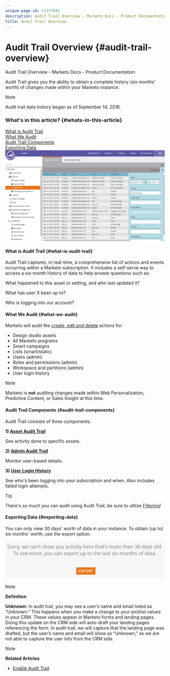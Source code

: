 ```yaml
---
unique-page-id: 11377945
description: Audit Trail Overview - Marketo Docs - Product Documentation
title: Audit Trail Overview
---
```


# Audit Trail Overview {#audit-trail-overview}

Audit Trail Overview - Marketo Docs - Product Documentation

Audit Trail gives you the ability to obtain a complete history (six months' worth) of changes made within your Marketo instance.

>[!NOTE]
>
>Audit trail data history began as of September 14, 2016.

### What's in this article? {#whats-in-this-article}

[What is Audit Trail](#what-is-audit-trail)  
[What We Audit](#what-we-audit)  
[Audit Trail Components](#audit-trail-components)  
[Exporting Data](#exporting-data)  
![](assets/one.png)

#### What is Audit Trail {#what-is-audit-trail}

Audit Trail captures, in real-time, a comprehensive list of actions and events occurring within a Marketo subscription. It includes a self-serve way to access a six-month history of data to help answer questions such as:

What happened to this asset or setting, and who last updated it?

What has user X been up to?

Who is logging into our account?

#### What We Audit {#what-we-audit}

Marketo will audit the [create, edit and delete](http://docs.marketo.com/display/DOCS/Change+Details+in+Audit+Trail) actions for:

* Design studio assets
* All Marketo programs
* Smart campaigns
* Lists (smart/static)
* Users (admin)
* Roles and permissions (admin)
* Workspace and partitions (admin)
* User login history

>[!NOTE]
>
>Marketo is **not** auditing changes made within Web Personalization, Predictive Content, or Sales Insight at this time.

#### Audit Trail Components {#audit-trail-components}

Audit Trail consists of three components.

**1) [Asset Audit Trail](http://docs.marketo.com/display/DOCS/Change+Details+in+Audit+Trail#ChangeDetailsinAuditTrail-AssetAuditTrail)**

See activity done to specific assets.

**2) [Admin Audit Trail](http://docs.marketo.com/display/DOCS/Change+Details+in+Audit+Trail#ChangeDetailsinAuditTrail-AdminAuditTrail)**

Monitor user-based details.

**3) [User Login History](http://docs.marketo.com/display/DOCS/User+Login+History)**

See who's been logging into your subscription and when. Also includes failed login attempts.

>[!TIP]
>
>There's so much you can audit using Audit Trail, be sure to utilize [Filtering](http://docs.marketo.com/display/DOCS/Filtering+in+Audit+Trail)!

#### Exporting Data {#exporting-data}

You can only view 30 days' worth of data in your instance. To obtain (up to) six months' worth, use the export option.

![](assets/two.png)

>[!NOTE]
>
>**Definition**
>
>**Unknown:** In audit trail, you may see a user’s name and email listed as “Unknown.” This happens when you make a change to your picklist values in your CRM. These values appear in Marketo forms and landing pages. Doing this update on the CRM side will auto-draft your landing pages referencing the form. In audit trail, we will capture that the landing page was drafted, but the user’s name and email will show as “Unknown,” as we are not able to capture the user info from the CRM side.

>[!NOTE]
>
>**Related Articles**
>
>* [Enable Audit Trail](enable-audit-trail.md)
>

